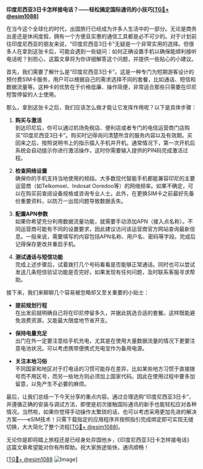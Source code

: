 **印度尼西亚3日卡怎样接电话？——轻松搞定国际通讯的小技巧[[TG💪+ @esim1088](https://t.me/s/esim1088)]**

在当今这个全球化的时代，出国旅行已经成为许多人生活中的一部分。无论是商务出差还是休闲度假，拥有一个方便且实惠的通信工具都是必不可少的。对于计划前往印度尼西亚的朋友来说，“印度尼西亚3日卡”无疑是一个非常实用的选择。但很多人在拿到这张卡后，可能会遇到一些疑问：如何正确设置手机以确保能顺利接听电话呢？别担心，这篇文章将为你详细解答这个问题，并提供一些贴心的小建议。

首先，我们需要了解什么是“印度尼西亚3日卡”。这是一种专门为短期游客设计的预付费SIM卡服务，用户可以根据自己的需求选择不同的套餐，比如通话、短信和数据流量等。这种卡的优势在于价格低廉、操作简便，非常适合那些只需要在印尼短暂停留的人士使用。

那么，拿到这张卡之后，我们应该怎么做才能让它发挥作用呢？以下是具体步骤：

1. **购买与激活**  
   到达印尼后，你可以通过机场免税店、便利店或者专门的电信运营商门店购买“印度尼西亚3日卡”。购买时记得询问清楚所含的服务内容以及有效期。买回来之后，按照说明书上的指示插入手机并开机。通常情况下，第一次开机后系统会自动提示你进行激活操作，这时你需要输入提供的PIN码完成激活过程。

2. **检查网络设置**  
   确保你的手机支持当地使用的频段。大多数现代智能手机都能兼容印尼的主要运营商（如Telkomsel、Indosat Ooredoo等）的网络频率。如果不确定，可以在购买前查阅设备规格或咨询专业人士。此外，在更换SIM卡之前最好先备份重要资料，以防万一出现问题导致数据丢失。

3. **配置APN参数**  
   如果你希望充分利用数据流量功能，就需要手动添加APN（接入点名称）。不同运营商可能有不同的设置要求，因此建议访问该运营商官方网站查询最新信息。一般来说，需要填写的内容包括APN名称、用户名、密码等字段。完成后记得保存更改并重启手机。

4. **测试通话与短信功能**  
   完成上述步骤后，试着拨打几个号码看看是否能够正常通话。同时也可以尝试发送几条短信验证功能是否完好。如果发现有任何问题，及时联系客服寻求帮助。

接下来，我们来聊聊几个容易被忽略却又至关重要的小贴士：

- **提前规划行程**  
   在出发前就明确自己将在印尼停留多久，并据此挑选合适的套餐。这样既能避免浪费资源，又能最大限度地节省开支。
   
- **保持电量充足**  
   出门在外一定要注意给手机充电，尤其是在使用大量数据流量的情况下更要注意电池状况。可以考虑携带便携式充电宝作为备用电源。

- **关注本地习俗**  
   不同国家和地区对于打电话的习惯可能存在差异，比如某些地方习惯于直接拨号而不用区号，而另一些地方则必须加上国家代码。因此在使用过程中要多加留意，以免产生不必要的麻烦。

最后，让我们总结一下今天分享的重点内容。通过合理选购“印度尼西亚3日卡”，并遵循正确的安装与调试方法，即使是初次接触国际通讯的新手也能轻松应对各种情况。当然啦，如果你觉得手动操作太繁琐的话，也可以考虑采用更加先进的解决方案——eSIM技术！只需下载指定的应用程序并按照指引完成绑定即可实现无缝切换，大大简化了整个流程[[TG💪+ @esim1088](https://t.me/s/esim1088)]。

无论你是即将踏上旅程还是已经身处异国他乡，《印度尼西亚3日卡怎样接电话》这篇文章希望能对你有所帮助。祝大家旅途愉快，通讯顺畅！

[[TG💪+ @esim1088](https://t.me/s/esim1088) ![Image](https://i.postimg.cc/4NQfJmqS/Snipaste-2025-05-13-00-14-12.png)]
